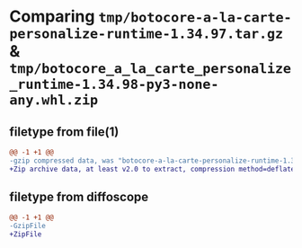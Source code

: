 # Comparing `tmp/botocore-a-la-carte-personalize-runtime-1.34.97.tar.gz` & `tmp/botocore_a_la_carte_personalize_runtime-1.34.98-py3-none-any.whl.zip`

## filetype from file(1)

```diff
@@ -1 +1 @@
-gzip compressed data, was "botocore-a-la-carte-personalize-runtime-1.34.97.tar", last modified: Fri May  3 01:04:48 2024, max compression
+Zip archive data, at least v2.0 to extract, compression method=deflate
```

## filetype from diffoscope

```diff
@@ -1 +1 @@
-GzipFile
+ZipFile
```


